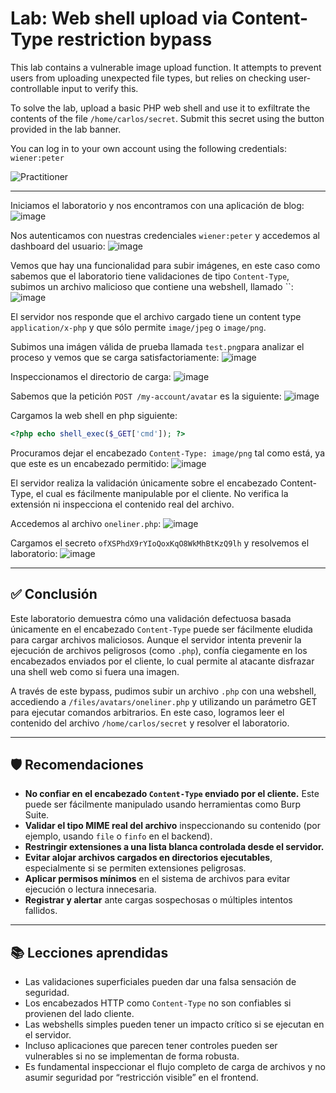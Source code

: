 # Lab: Web shell upload via Content-Type restriction bypass

This lab contains a vulnerable image upload function. It attempts to prevent users from uploading unexpected file types, but relies on checking user-controllable input to verify this.

To solve the lab, upload a basic PHP web shell and use it to exfiltrate the contents of the file `/home/carlos/secret`. Submit this secret using the button provided in the lab banner.

You can log in to your own account using the following credentials: `wiener:peter`

![Practitioner](https://img.shields.io/badge/level-Apprentice-green) 

---

Iniciamos el laboratorio y nos encontramos con una aplicación de blog:
![image](https://github.com/user-attachments/assets/faf57038-5687-40c1-8632-5f9a2d63059e)

Nos autenticamos con nuestras credenciales `wiener:peter` y accedemos al dashboard del usuario:
![image](https://github.com/user-attachments/assets/1aa16cfa-7fea-4cca-b070-ed55b9321cbd)

Vemos que hay una funcionalidad para subir imágenes, en este caso como sabemos que el laboratorio tiene validaciones de tipo `Content-Type`, subimos un archivo malicioso que contiene una webshell, llamado ``:
![image](https://github.com/user-attachments/assets/bf61dad2-78fd-41a7-8b8c-ba4729e529c3)

El servidor nos responde que el archivo cargado tiene un content type ` application/x-php` y que sólo permite `image/jpeg` o `image/png`.

Subimos una imágen válida de prueba llamada `test.png`para analizar el proceso y vemos que se carga satisfactoriamente:
![image](https://github.com/user-attachments/assets/93fa2fe4-8349-4e42-a776-6aa1451d45e3)

Inspeccionamos el directorio de carga:
![image](https://github.com/user-attachments/assets/d2b14c2b-2f31-40f5-a463-e98929be873c)


Sabemos que la petición `POST /my-account/avatar` es la siguiente:
![image](https://github.com/user-attachments/assets/b0a121f1-2a4e-4f16-b7eb-8bd6fb0b512e)

Cargamos la web shell en php siguiente:
```php
<?php echo shell_exec($_GET['cmd']); ?>
```
Procuramos dejar el encabezado `Content-Type: image/png` tal como está, ya que este es un encabezado permitido:
![image](https://github.com/user-attachments/assets/6cf374e1-8761-4ca1-8394-551afe7d59f8)

El servidor realiza la validación únicamente sobre el encabezado Content-Type, el cual es fácilmente manipulable por el cliente. No verifica la extensión ni inspecciona el contenido real del archivo.

Accedemos al archivo `oneliner.php`:
![image](https://github.com/user-attachments/assets/67b703ba-bc22-487e-b162-d056a7cb1f2f)


Cargamos el secreto `ofXSPhdX9rYIoQoxKqO8WkMhBtKzQ9lh` y resolvemos el laboratorio:
![image](https://github.com/user-attachments/assets/39e8d0b2-533b-42dd-a3d4-6995654dce7c)

---


## ✅ Conclusión

Este laboratorio demuestra cómo una validación defectuosa basada únicamente en el encabezado `Content-Type` puede ser fácilmente eludida para cargar archivos maliciosos. Aunque el servidor intenta prevenir la ejecución de archivos peligrosos (como `.php`), confía ciegamente en los encabezados enviados por el cliente, lo cual permite al atacante disfrazar una shell web como si fuera una imagen.

A través de este bypass, pudimos subir un archivo `.php` con una webshell, accediendo a `/files/avatars/oneliner.php` y utilizando un parámetro GET para ejecutar comandos arbitrarios. En este caso, logramos leer el contenido del archivo `/home/carlos/secret` y resolver el laboratorio.

---

## 🛡️ Recomendaciones

- **No confiar en el encabezado `Content-Type` enviado por el cliente.** Este puede ser fácilmente manipulado usando herramientas como Burp Suite.
- **Validar el tipo MIME real del archivo** inspeccionando su contenido (por ejemplo, usando `file` o `finfo` en el backend).
- **Restringir extensiones a una lista blanca controlada desde el servidor.**
- **Evitar alojar archivos cargados en directorios ejecutables**, especialmente si se permiten extensiones peligrosas.
- **Aplicar permisos mínimos** en el sistema de archivos para evitar ejecución o lectura innecesaria.
- **Registrar y alertar** ante cargas sospechosas o múltiples intentos fallidos.

---

## 📚 Lecciones aprendidas

- Las validaciones superficiales pueden dar una falsa sensación de seguridad.
- Los encabezados HTTP como `Content-Type` no son confiables si provienen del lado cliente.
- Las webshells simples pueden tener un impacto crítico si se ejecutan en el servidor.
- Incluso aplicaciones que parecen tener controles pueden ser vulnerables si no se implementan de forma robusta.
- Es fundamental inspeccionar el flujo completo de carga de archivos y no asumir seguridad por “restricción visible” en el frontend.





